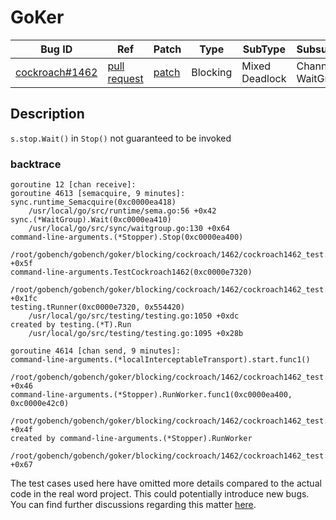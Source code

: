# GoKer

| Bug ID|  Ref | Patch | Type | SubType | SubsubType |
| ----  | ---- | ----  | ---- | ---- | ---- |
|[cockroach#1462]|[pull request]|[patch]| Blocking | Mixed Deadlock | Channel & WaitGroup |

[cockroach#1462]:(cockroach1462_test.go)
[patch]:https://github.com/cockroachdb/cockroach/pull/1462/files
[pull request]:https://github.com/cockroachdb/cockroach/pull/1462
 
## Description

`s.stop.Wait()` in `Stop()` not guaranteed to be invoked

### backtrace

```
goroutine 12 [chan receive]:
goroutine 4613 [semacquire, 9 minutes]:
sync.runtime_Semacquire(0xc0000ea418)
	/usr/local/go/src/runtime/sema.go:56 +0x42
sync.(*WaitGroup).Wait(0xc0000ea410)
	/usr/local/go/src/sync/waitgroup.go:130 +0x64
command-line-arguments.(*Stopper).Stop(0xc0000ea400)
	/root/gobench/gobench/goker/blocking/cockroach/1462/cockroach1462_test.go:79 +0x5f
command-line-arguments.TestCockroach1462(0xc0000e7320)
	/root/gobench/gobench/goker/blocking/cockroach/1462/cockroach1462_test.go:139 +0x1fc
testing.tRunner(0xc0000e7320, 0x554420)
	/usr/local/go/src/testing/testing.go:1050 +0xdc
created by testing.(*T).Run
	/usr/local/go/src/testing/testing.go:1095 +0x28b

goroutine 4614 [chan send, 9 minutes]:
command-line-arguments.(*localInterceptableTransport).start.func1()
	/root/gobench/gobench/goker/blocking/cockroach/1462/cockroach1462_test.go:115 +0x46
command-line-arguments.(*Stopper).RunWorker.func1(0xc0000ea400, 0xc0000e42c0)
	/root/gobench/gobench/goker/blocking/cockroach/1462/cockroach1462_test.go:31 +0x4f
created by command-line-arguments.(*Stopper).RunWorker
	/root/gobench/gobench/goker/blocking/cockroach/1462/cockroach1462_test.go:29 +0x67
```

The test cases used here have omitted more details compared to the actual code in the real word project. This could potentially introduce new bugs. You can find further discussions regarding this matter [here](https://github.com/timmyyuan/gobench/issues/7).

